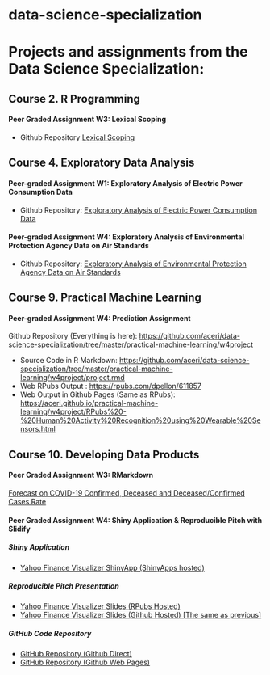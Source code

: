 # data-science-specialization
 
# Projects and assignments from the Data Science Specialization:

## Course 2. R Programming

#### Peer Graded Assignment W3: Lexical Scoping

- Github Repository [Lexical Scoping](https://github.com/aceri/data-science-specialization/tree/master/r-programming/w3project)

## Course 4. Exploratory Data Analysis

#### Peer-graded Assignment W1: Exploratory Analysis of Electric Power Consumption Data

- Github Repository: [Exploratory Analysis of Electric Power Consumption Data](https://github.com/aceri/data-science-specialization/tree/master/exploratory-data-analysis/course_project1)

#### Peer-graded Assignment W4: Exploratory Analysis of Environmental Protection Agency Data on Air Standards

- Github Repository: [Exploratory Analysis of Environmental Protection Agency Data on Air Standards](https://github.com/aceri/data-science-specialization/tree/master/exploratory-data-analysis/course_project2)

## Course 9. Practical Machine Learning

#### Peer-graded Assignment W4: Prediction Assignment 

Github Repository (Everything is here):
https://github.com/aceri/data-science-specialization/tree/master/practical-machine-learning/w4project
- Source Code in R Markdown: https://github.com/aceri/data-science-specialization/tree/master/practical-machine-learning/w4project/project.rmd
- Web RPubs Output : https://rpubs.com/dpellon/611857
- Web Output in Github Pages (Same as RPubs): https://aceri.github.io/practical-machine-learning/w4project/RPubs%20-%20Human%20Activity%20Recognition%20using%20Wearable%20Sensors.html


## Course 10. Developing Data Products

#### Peer Graded Assignment W3: RMarkdown
[Forecast on COVID-19 Confirmed, Deceased and Deceased/Confirmed Cases Rate](https://rpubs.com/dpellon/614828)
#### Peer Graded Assignment W4: Shiny Application & Reproducible Pitch with Slidify
##### Shiny Application
- [Yahoo Finance Visualizer ShinyApp (ShinyApps hosted)](https://dpellon.shinyapps.io/Yahoo_Finance_Visualizer/)
##### Reproducible Pitch Presentation
- [Yahoo Finance Visualizer Slides (RPubs Hosted)](https://rpubs.com/dpellon/615252)
- [Yahoo Finance Visualizer Slides (Github Hosted) [The same as previous]](https://aceri.github.io/data-science-specialization/developing-data-products/w4project/presentation.html)
##### GitHub Code Repository
- [GitHub Repository (Github Direct)](https://github.com/aceri/data-science-specialization/edit/master/developing-data-products/w4project/README.md)
- [GitHub Repository (Github Web Pages)](https://aceri.github.io/data-science-specialization/developing-data-products/w4project/)
